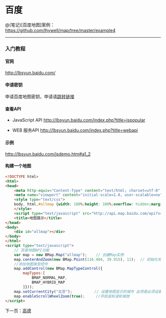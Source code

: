 百度
====================

@(笔记)[百度地图]案例：https://github.com/lhywell/map/tree/master/example4

-------------------

### 入门教程

#### 官网
http://lbsyun.baidu.com/

#### 申请密钥
申请百度地图密钥，申请请[跳转链接](http://lbsyun.baidu.com/apiconsole/key?application=key)

#### 查看API
- JavaScript API
http://lbsyun.baidu.com/index.php?title=jspopular

- WEB 服务API
http://lbsyun.baidu.com/index.php?title=webapi

#### 示例
http://lbsyun.baidu.com/jsdemo.htm#a1_2

#### 构建一个地图

```html
<!DOCTYPE html>
<html>
<head>
    <meta http-equiv="Content-Type" content="text/html; charset=utf-8" />
    <meta name="viewport" content="initial-scale=1.0, user-scalable=no" />
    <style type="text/css">
    body, html,#allmap {width: 100%;height: 100%;overflow: hidden;margin:0;font-family:"微软雅黑";}
    </style>
    <script type="text/javascript" src="http://api.map.baidu.com/api?v=2.0&ak=您的密钥"></script>
    <title>地图展示</title>
</head>
<body>
    <div id="allmap"></div>
</body>
</html>
<script type="text/javascript">
    // 百度地图API功能
    var map = new BMap.Map("allmap");    // 创建Map实例
    map.centerAndZoom(new BMap.Point(116.404, 39.915), 11);  // 初始化地图,设置中心点坐标和地图级别
    //添加地图类型控件
    map.addControl(new BMap.MapTypeControl({
        mapTypes:[
            BMAP_NORMAL_MAP,
            BMAP_HYBRID_MAP
        ]}));     
    map.setCurrentCity("北京");          // 设置地图显示的城市 此项是必须设置的
    map.enableScrollWheelZoom(true);     //开启鼠标滚轮缩放
</script>
```

下一页：[高德](https://github.com/lhywell/map/blob/master/1.2README.md)